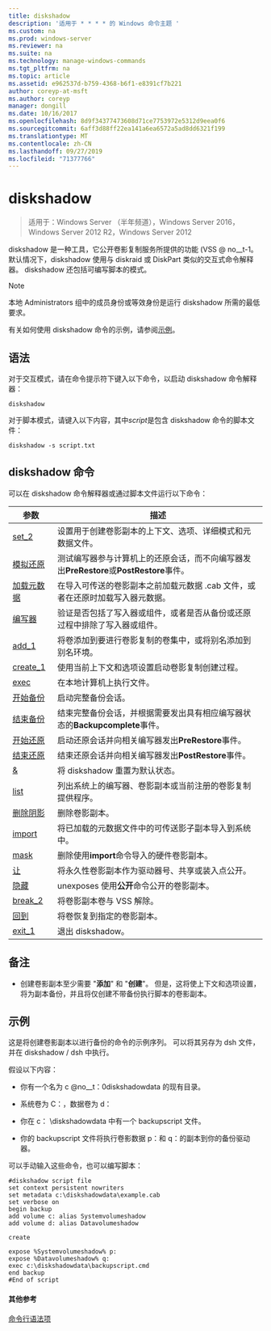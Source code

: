 ```yaml
---
title: diskshadow
description: '适用于 * * * * 的 Windows 命令主题 '
ms.custom: na
ms.prod: windows-server
ms.reviewer: na
ms.suite: na
ms.technology: manage-windows-commands
ms.tgt_pltfrm: na
ms.topic: article
ms.assetid: e962537d-b759-4368-b6f1-e8391cf7b221
author: coreyp-at-msft
ms.author: coreyp
manager: dongill
ms.date: 10/16/2017
ms.openlocfilehash: 8d9f34377473608d71ce7753972e5312d9eea0f6
ms.sourcegitcommit: 6aff3d88ff22ea141a6ea6572a5ad8dd6321f199
ms.translationtype: MT
ms.contentlocale: zh-CN
ms.lasthandoff: 09/27/2019
ms.locfileid: "71377766"
---
```

# <a name="diskshadow"></a>diskshadow

>适用于：Windows Server （半年频道），Windows Server 2016，Windows Server 2012 R2，Windows Server 2012

diskshadow 是一种工具，它公开卷影复制服务所提供的功能 \(VSS @ no__t-1。 默认情况下，diskshadow 使用与 diskraid 或 DiskPart 类似的交互式命令解释器。 diskshadow 还包括可编写脚本的模式。  
  
> [!NOTE]  
> 本地 Administrators 组中的成员身份或等效身份是运行 diskshadow 所需的最低要求。  
  
有关如何使用 diskshadow 命令的示例，请参阅[示例](#BKMK_examples)。  
  
## <a name="syntax"></a>语法  
对于交互模式，请在命令提示符下键入以下命令，以启动 diskshadow 命令解释器：  
  
```  
diskshadow  
```  
  
对于脚本模式，请键入以下内容，其中*script*是包含 diskshadow 命令的脚本文件：  
  
```  
diskshadow -s script.txt  
```  
  
## <a name="diskshadow-commands"></a>diskshadow 命令  
可以在 diskshadow 命令解释器或通过脚本文件运行以下命令：  
  
|参数|描述|  
|-------|--------|  
|[set_2](set_2.md)|设置用于创建卷影副本的上下文、选项、详细模式和元数据文件。|  
|[模拟还原](simulate-restore.md)|测试编写器参与计算机上的还原会话，而不向编写器发出**PreRestore**或**PostRestore**事件。|  
|[加载元数据](load-metadata.md)|在导入可传送的卷影副本之前加载元数据 .cab 文件，或者在还原时加载写入器元数据。|  
|[编写器](writer.md)|验证是否包括了写入器或组件，或者是否从备份或还原过程中排除了写入器或组件。|  
|[add_1](add_1.md)|将卷添加到要进行卷影复制的卷集中，或将别名添加到别名环境。|  
|[create_1](create_1.md)|使用当前上下文和选项设置启动卷影复制创建过程。|  
|[exec](exec.md)|在本地计算机上执行文件。|  
|[开始备份](begin-backup.md)|启动完整备份会话。|  
|[结束备份](end-backup.md)|结束完整备份会话，并根据需要发出具有相应编写器状态的**Backupcomplete**事件。|  
|[开始还原](begin-restore.md)|启动还原会话并向相关编写器发出**PreRestore**事件。|  
|[结束还原](end-restore.md)|结束还原会话并向相关编写器发出**PostRestore**事件。|  
|[&](reset.md)|将 diskshadow 重置为默认状态。|  
|[list](list.md)|列出系统上的编写器、卷影副本或当前注册的卷影复制提供程序。|  
|[删除阴影](delete-shadows.md)|删除卷影副本。|  
|[import](import.md)|将已加载的元数据文件中的可传送影子副本导入到系统中。|  
|[mask](mask.md)|删除使用**import**命令导入的硬件卷影副本。|  
|[让](expose.md)|将永久性卷影副本作为驱动器号、共享或装入点公开。|  
|[隐藏](unexpose.md)|unexposes 使用**公开**命令公开的卷影副本。|  
|[break_2](break_2.md)|将卷影副本卷与 VSS 解除。|  
|[回到](revert.md)|将卷恢复到指定的卷影副本。|  
|[exit_1](exit_1.md)|退出 diskshadow。|  
  
## <a name="remarks"></a>备注  
  
-   创建卷影副本至少需要 "**添加**" 和 "**创建**"。 但是，这将使上下文和选项设置，将为副本备份，并且将仅创建不带备份执行脚本的卷影副本。  
  
## <a name="BKMK_examples"></a>示例  
这是将创建卷影副本以进行备份的命令的示例序列。 可以将其另存为 dsh 文件，并在 diskshadow \/ dsh 中执行。  
  
假设以下内容：  
  
-   你有一个名为 c @no__t：0diskshadowdata 的现有目录。  
  
-   系统卷为 C：，数据卷为 d：  
  
-   你在 c： \\diskshadowdata 中有一个 backupscript 文件。  
  
-   你的 backupscript 文件将执行卷影数据 p：和 q：的副本到你的备份驱动器。  
  
可以手动输入这些命令，也可以编写脚本：  
  
```  
#diskshadow script file  
set context persistent nowriters  
set metadata c:\diskshadowdata\example.cab  
set verbose on  
begin backup  
add volume c: alias Systemvolumeshadow  
add volume d: alias Datavolumeshadow  
  
create  
  
expose %Systemvolumeshadow% p:  
expose %Datavolumeshadow% q:  
exec c:\diskshadowdata\backupscript.cmd  
end backup  
#End of script  
```  
  
#### <a name="additional-references"></a>其他参考  
[命令行语法项](command-line-syntax-key.md)  
  

